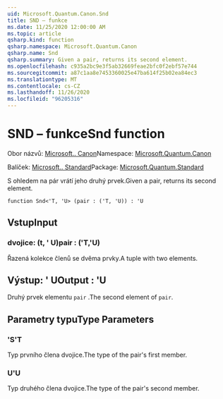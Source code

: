 ```yaml
---
uid: Microsoft.Quantum.Canon.Snd
title: SND – funkce
ms.date: 11/25/2020 12:00:00 AM
ms.topic: article
qsharp.kind: function
qsharp.namespace: Microsoft.Quantum.Canon
qsharp.name: Snd
qsharp.summary: Given a pair, returns its second element.
ms.openlocfilehash: c935a2bc9e3f5ab32669feae2bfc0f2ebf57e744
ms.sourcegitcommit: a87c1aa8e7453360025e47ba614f25b02ea84ec3
ms.translationtype: MT
ms.contentlocale: cs-CZ
ms.lasthandoff: 11/26/2020
ms.locfileid: "96205316"
---
```

# <a name="snd-function"></a><span data-ttu-id="033d1-102">SND – funkce</span><span class="sxs-lookup"><span data-stu-id="033d1-102">Snd function</span></span>

<span data-ttu-id="033d1-103">Obor názvů: [Microsoft.. Canon](xref:Microsoft.Quantum.Canon)</span><span class="sxs-lookup"><span data-stu-id="033d1-103">Namespace: [Microsoft.Quantum.Canon](xref:Microsoft.Quantum.Canon)</span></span>

<span data-ttu-id="033d1-104">Balíček: [Microsoft.. Standard](https://nuget.org/packages/Microsoft.Quantum.Standard)</span><span class="sxs-lookup"><span data-stu-id="033d1-104">Package: [Microsoft.Quantum.Standard](https://nuget.org/packages/Microsoft.Quantum.Standard)</span></span>


<span data-ttu-id="033d1-105">S ohledem na pár vrátí jeho druhý prvek.</span><span class="sxs-lookup"><span data-stu-id="033d1-105">Given a pair, returns its second element.</span></span>

```qsharp
function Snd<'T, 'U> (pair : ('T, 'U)) : 'U
```


## <a name="input"></a><span data-ttu-id="033d1-106">Vstup</span><span class="sxs-lookup"><span data-stu-id="033d1-106">Input</span></span>

### <a name="pair--tu"></a><span data-ttu-id="033d1-107">dvojice: (t, ' U)</span><span class="sxs-lookup"><span data-stu-id="033d1-107">pair : ('T,'U)</span></span>

<span data-ttu-id="033d1-108">Řazená kolekce členů se dvěma prvky.</span><span class="sxs-lookup"><span data-stu-id="033d1-108">A tuple with two elements.</span></span>



## <a name="output--u"></a><span data-ttu-id="033d1-109">Výstup: ' U</span><span class="sxs-lookup"><span data-stu-id="033d1-109">Output : 'U</span></span>

<span data-ttu-id="033d1-110">Druhý prvek elementu `pair` .</span><span class="sxs-lookup"><span data-stu-id="033d1-110">The second element of `pair`.</span></span>

## <a name="type-parameters"></a><span data-ttu-id="033d1-111">Parametry typu</span><span class="sxs-lookup"><span data-stu-id="033d1-111">Type Parameters</span></span>

### <a name="t"></a><span data-ttu-id="033d1-112">'S</span><span class="sxs-lookup"><span data-stu-id="033d1-112">'T</span></span>

<span data-ttu-id="033d1-113">Typ prvního člena dvojice.</span><span class="sxs-lookup"><span data-stu-id="033d1-113">The type of the pair's first member.</span></span>
### <a name="u"></a><span data-ttu-id="033d1-114">U</span><span class="sxs-lookup"><span data-stu-id="033d1-114">'U</span></span>

<span data-ttu-id="033d1-115">Typ druhého člena dvojice.</span><span class="sxs-lookup"><span data-stu-id="033d1-115">The type of the pair's second member.</span></span>
